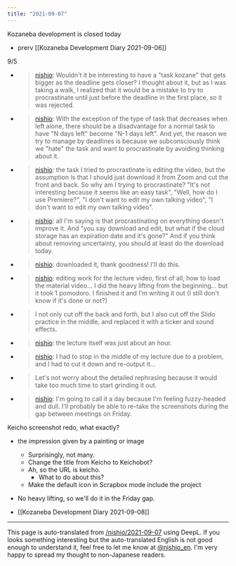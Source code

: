 ```yaml
---
title: "2021-09-07"
---
```


Kozaneba development is closed today
- prerv  [[Kozaneba Development Diary 2021-09-06]]

9/5
- > [nishio](https://twitter.com/nishio/status/1434495921086107655): Wouldn't it be interesting to have a "task kozane" that gets bigger as the deadline gets closer? I thought about it, but as I was taking a walk, I realized that it would be a mistake to try to procrastinate until just before the deadline in the first place, so it was rejected.
- > [nishio](https://twitter.com/nishio/status/1434499391876841474): With the exception of the type of task that decreases when left alone, there should be a disadvantage for a normal task to have "N days left" become "N-1 days left". And yet, the reason we try to manage by deadlines is because we subconsciously think we "hate" the task and want to procrastinate by avoiding thinking about it.
- > [nishio](https://twitter.com/nishio/status/1434501863341056005): the task I tried to procrastinate is editing the video, but the assumption is that I should just download it from Zoom and cut the front and back. So why am I trying to procrastinate? "It's not interesting because it seems like an easy task", "Well, how do I use Premiere?", "I don't want to edit my own talking video", "I don't want to edit my own talking video".
- > [nishio](https://twitter.com/nishio/status/1434502386047803399): all I'm saying is that procrastinating on everything doesn't improve it. And "you say download and edit, but what if the cloud storage has an expiration date and it's gone?" And if you think about removing uncertainty, you should at least do the download today.
- > [nishio](https://twitter.com/nishio/status/1434511029099139083): downloaded it, thank goodness!
I'll do this.
- > [nishio](https://twitter.com/nishio/status/1435154909763018758): editing work for the lecture video, first of all, how to load the material video... I did the heavy lifting from the beginning... but it took 1 pomodoro. I finished it and I'm writing it out (I still don't know if it's done or not?)
- > I not only cut off the back and forth, but I also cut off the Slido practice in the middle, and replaced it with a ticker and sound effects.
- > [nishio](https://twitter.com/nishio/status/1435155290752643077): the lecture itself was just about an hour.
- > [nishio](https://twitter.com/nishio/status/1435178505029885955): I had to stop in the middle of my lecture due to a problem, and I had to cut it down and re-output it...
- > Let's not worry about the detailed rephrasing because it would take too much time to start grinding it out.
- > [nishio](https://twitter.com/nishio/status/1435188155863367684): I'm going to call it a day because I'm feeling fuzzy-headed and dull. I'll probably be able to re-take the screenshots during the gap between meetings on Friday.

Keicho screenshot redo, what exactly?
- the impression given by a painting or image
    - Surprisingly, not many.
    - Change the title from Keicho to Keichobot?
    - Ah, so the URL is keicho.
        - What to do about this?
    - Make the default icon in Scrapbox mode include the project
- No heavy lifting, so we'll do it in the Friday gap.

- [[Kozaneba Development Diary 2021-09-08]]
---
This page is auto-translated from [/nishio/2021-09-07](https://scrapbox.io/nishio/2021-09-07) using DeepL. If you looks something interesting but the auto-translated English is not good enough to understand it, feel free to let me know at [@nishio_en](https://twitter.com/nishio_en). I'm very happy to spread my thought to non-Japanese readers.